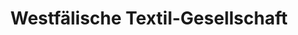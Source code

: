 ---
title: "Westfälische Textil-Gesellschaft"
url: /salzkotten/westfaelische-textil-gesellschaft/
shop: Textil
---